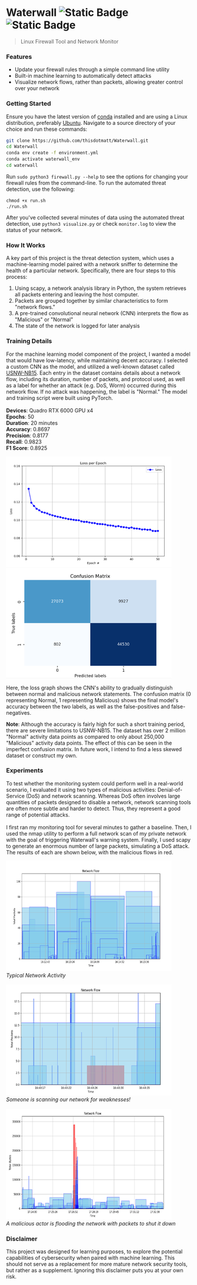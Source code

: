 # Waterwall ![Static Badge](https://img.shields.io/badge/Language-Python-green) ![Static Badge](https://img.shields.io/badge/Area-Cybersecurity-blue)
> Linux Firewall Tool and Network Monitor

### Features
- Update your firewall rules through a simple command line utility
- Built-in machine learning to automatically detect attacks
- Visualize network flows, rather than packets, allowing greater control over your network

### Getting Started
Ensure you have the latest version of [conda](https://docs.conda.io/en/latest/) installed and are using a Linux distribution, preferably [Ubuntu](https://ubuntu.com/download). Navigate to a source directory of your choice and run these commands:
```bash
git clone https://github.com/thisdotmatt/Waterwall.git
cd Waterwall
conda env create -f environment.yml
conda activate waterwall_env
cd waterwall
```

Run `sudo python3 firewall.py --help` to see the options for changing your firewall rules from the command-line.
To run the automated threat detection, use the following:
```
chmod +x run.sh
./run.sh
```
After you've collected several minutes of data using the automated threat detection, use `python3 visualize.py` or check `monitor.log` to view the status of your network.

### How It Works
A key part of this project is the threat detection system, which uses a machine-learning model paired with a network sniffer to determine the health of a particular network. Specifically, there are four steps to this process:
1. Using scapy, a network analysis library in Python, the system retrieves all packets entering and leaving the host computer.
2. Packets are grouped together by similar characteristics to form "network flows."
3. A pre-trained convolutional neural network (CNN) interprets the flow as "Malicious" or "Normal"
4. The state of the network is logged for later analysis

### Training Details
For the machine learning model component of the project, I wanted a model that would have low-latency, while maintaining decent accuracy. I selected a custom CNN as the model, and utilized a well-known dataset called [USNW-NB15](https://research.unsw.edu.au/projects/unsw-nb15-dataset). Each entry in the dataset contains details about a network flow, including its duration, number of packets, and protocol used, as well as a label for whether an attack (e.g. DoS, Worm) occurred during this network flow. If no attack was happening, the label is "Normal." The model and training script were built using PyTorch.
<br><br>
**Devices**: Quadro RTX 6000 GPU x4<br>
**Epochs**: 50<br>
**Duration**: 20 minutes<br>
**Accuracy**: 0.8697<br>
**Precision**: 0.8177<br>
**Recall**: 0.9823<br>
**F1 Score**: 0.8925<br>

<p float="left">
<img src="./media/epoch_loss.png" width="450" height="300" />
<img src="./media/confusion_8172024.png" width="450" height="300" />
</p>

Here, the loss graph shows the CNN's ability to gradually distinguish between normal and malicious network statements. The confusion matrix (0 representing Normal, 1 representing Malicious) shows the final model's accuracy between the two labels, as well as the false-positives and false-negatives.

**Note**: Although the accuracy is fairly high for such a short training period, there are severe limitations to USNW-NB15. The dataset has over 2 million "Normal" activity data points as compared to only about 250,000 "Malicious" activity data points. The effect of this can be seen in the imperfect confusion matrix. In future work, I intend to find a less skewed dataset or construct my own.

### Experiments
To test whether the monitoring system could perform well in a real-world scenario, I evaluated it using two types of malicious activities: Denial-of-Service (DoS) and network scanning. Whereas DoS often involves large quantities of packets designed to disable a network, network scanning tools are often more subtle and harder to detect. Thus, they represent a good range of potential attacks.
<br><br>I first ran my monitoring tool for several minutes to gather a baseline. Then, I used the nmap utility to perform a full network scan of my private network with the goal of triggering Waterwall's warning system. Finally, I used scapy to generate an enormous number of large packets, simulating a DoS attack. The results of each are shown below, with the malicious flows in red.

<img src="./media/network_flow.png" width="450" height="300" /><br>
*Typical Network Activity*
<br>
<br>
<img src="./media/network_scan.png" width="450" height="300" /><br>
*Someone is scanning our network for weaknesses!*
<br>
<br>
<img src="./media/dos_simulated.png" width="450" height="300" /><br>
*A malicious actor is flooding the network with packets to shut it down*

### Disclaimer
This project was designed for learning purposes, to explore the potential capabilities of cybersecurity when paired with machine learning. This should not serve as a replacement for more mature network security tools, but rather as a supplement. Ignoring this disclaimer puts you at your own risk.